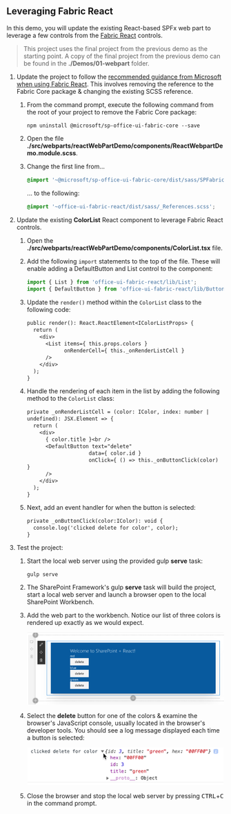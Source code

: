 ## Leveraging Fabric React

In this demo, you will update the existing React-based SPFx web part to leverage a few controls from the [Fabric React](https://developer.microsoft.com/fabric) controls.

> This project uses the final project from the previous demo as the starting point. A copy of the final project from the previous demo can be found in the **./Demos/01-webpart** folder.

1. Update the project to follow the [recommended guidance from Microsoft when using Fabric React](https://docs.microsoft.com/en-us/sharepoint/dev/spfx/office-ui-fabric-integration#office-ui-fabric-react). This involves removing the reference to the Fabric Core package & changing the existing SCSS reference.
    1. From the command prompt, execute the following command from the root of your project to remove the Fabric Core package:

        ```shell
        npm uninstall @microsoft/sp-office-ui-fabric-core --save
        ```

    1. Open the file **./src/webparts/reactWebPartDemo/components/ReactWebpartDemo.module.scss**.
    1. Change the first line from...

        ```scss
        @import '~@microsoft/sp-office-ui-fabric-core/dist/sass/SPFabricCore.scss';
        ```

        ... to the following:

        ```scss
        @import '~office-ui-fabric-react/dist/sass/_References.scss';
        ```

1. Update the existing **ColorList** React component to leverage Fabric React controls.
    1. Open the **./src/webparts/reactWebPartDemo/components/ColorList.tsx** file.
    1. Add the following `import` statements to the top of the file. These will enable adding a DefaultButton and List control to the component:

        ```ts
        import { List } from 'office-ui-fabric-react/lib/List';
        import { DefaultButton } from 'office-ui-fabric-react/lib/Button';
        ```

    1. Update the `render()` method within the `ColorList` class to the following code:

        ```tsx
        public render(): React.ReactElement<IColorListProps> {
          return (
            <div>
              <List items={ this.props.colors } 
                    onRenderCell={ this._onRenderListCell } 
              />
            </div>
          );
        }
        ```

    1. Handle the rendering of each item in the list by adding the following method to the `ColorList` class:

        ```tsx
        private _onRenderListCell = (color: IColor, index: number | undefined): JSX.Element => {
          return (
            <div>
              { color.title }<br />
              <DefaultButton text="delete"
                            data={ color.id }
                            onClick={ () => this._onButtonClick(color) }
              />
            </div>
          );
        }
        ```

    1. Next, add an event handler for when the button is selected:

        ```tsx
        private _onButtonClick(color:IColor): void {
          console.log('clicked delete for color', color);
        }
        ```

1. Test the project:
    1. Start the local web server using the provided gulp **serve** task:

        ```shell
        gulp serve
        ```

    1. The SharePoint Framework's gulp **serve** task will build the project, start a local web server and launch a browser open to the local SharePoint Workbench.

    1. Add the web part to the workbench. Notice our list of three colors is rendered up exactly as we would expect.

        ![Screenshot of running React web part](../../Images/ex02-testing-01.png)

    1. Select the **delete** button for one of the colors & examine the browser's JavaScript console, usually located in the browser's developer tools. You should see a log message displayed each time a button is selected:

        ![Screenshot of browser's JavaScript Console](../../Images/ex02-testing-02.png)

    1. Close the browser and stop the local web server by pressing <kbd>CTRL</kbd>+<kbd>C</kbd> in the command prompt.
